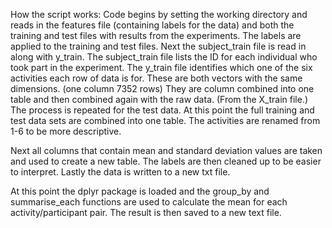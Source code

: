 How the script works:
Code begins by setting the working directory and reads in the features file (containing labels for the data) and both the training and test files with results from the experiments. The labels are applied to the training and test files. Next the subject_train file is read in along with y_train. The subject_train file lists the ID for each individual who took part in the experiment. The y_train file identifies which one of the six activities each row of data is for. These are both vectors with the same dimensions. (one column 7352 rows) They are column combined into one table and then combined again with the raw data. (From the X_train file.) The process is repeated for the test data.  At this point the full training and test data sets are combined into one table. The activities are renamed from 1-6 to be more descriptive. 

Next all columns that contain mean and standard deviation values are taken and used to create a new table. The labels are then cleaned up to be easier to interpret. Lastly the data is written to a new txt file. 

At this point the dplyr package is loaded and the group_by and summarise_each functions are used to calculate the mean for each activity/participant pair. The result is then saved to a new text file.

